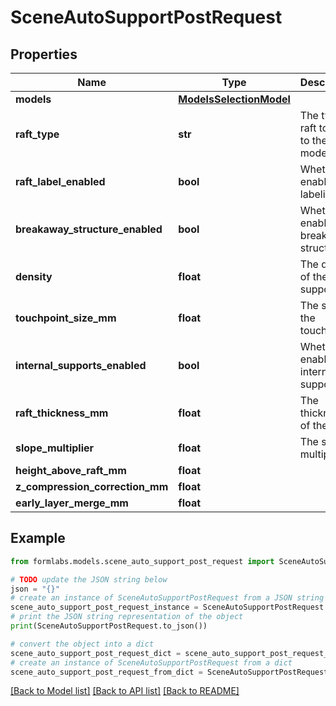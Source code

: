# SceneAutoSupportPostRequest


## Properties

Name | Type | Description | Notes
------------ | ------------- | ------------- | -------------
**models** | [**ModelsSelectionModel**](ModelsSelectionModel.md) |  | 
**raft_type** | **str** | The type of raft to apply to the models | [optional] 
**raft_label_enabled** | **bool** | Whether to enable raft labeling | [optional] 
**breakaway_structure_enabled** | **bool** | Whether to enable breakaway structure | [optional] 
**density** | **float** | The density of the supports | [optional] 
**touchpoint_size_mm** | **float** | The size of the touchpoints | [optional] 
**internal_supports_enabled** | **bool** | Whether to enable internal supports | [optional] 
**raft_thickness_mm** | **float** | The thickness of the raft | [optional] 
**slope_multiplier** | **float** | The slope multiplier | [optional] 
**height_above_raft_mm** | **float** |  | [optional] 
**z_compression_correction_mm** | **float** |  | [optional] 
**early_layer_merge_mm** | **float** |  | [optional] 

## Example

```python
from formlabs.models.scene_auto_support_post_request import SceneAutoSupportPostRequest

# TODO update the JSON string below
json = "{}"
# create an instance of SceneAutoSupportPostRequest from a JSON string
scene_auto_support_post_request_instance = SceneAutoSupportPostRequest.from_json(json)
# print the JSON string representation of the object
print(SceneAutoSupportPostRequest.to_json())

# convert the object into a dict
scene_auto_support_post_request_dict = scene_auto_support_post_request_instance.to_dict()
# create an instance of SceneAutoSupportPostRequest from a dict
scene_auto_support_post_request_from_dict = SceneAutoSupportPostRequest.from_dict(scene_auto_support_post_request_dict)
```
[[Back to Model list]](../README.md#documentation-for-models) [[Back to API list]](../README.md#documentation-for-api-endpoints) [[Back to README]](../README.md)


